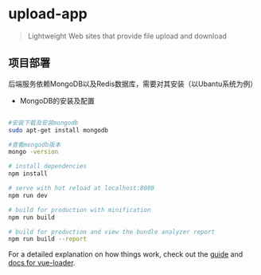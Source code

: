 # upload-app

> Lightweight Web sites that provide file upload and download

## 项目部署
后端服务依赖MongoDB以及Redis数据库，需要对其安装（以Ubantu系统为例）

- MongoDB的安装及配置

```bash

#安装下载及安装mongodb
sudo apt-get install mongodb

#查看mongodb版本
mongo -version
```

``` bash
# install dependencies
npm install

# serve with hot reload at localhost:8080
npm run dev

# build for production with minification
npm run build

# build for production and view the bundle analyzer report
npm run build --report
```

For a detailed explanation on how things work, check out the [guide](http://vuejs-templates.github.io/webpack/) and [docs for vue-loader](http://vuejs.github.io/vue-loader).
